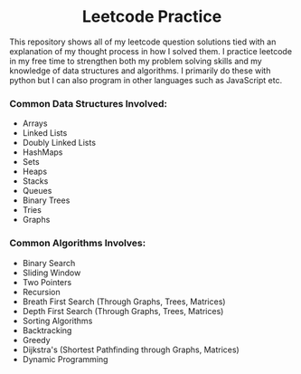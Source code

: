 <h1 align="center">Leetcode Practice</h1>

<p>This repository shows all of my leetcode question solutions tied with an explanation of my thought process in how I solved them. I practice leetcode in my free time to strengthen both my problem solving skills and my knowledge of data structures and algorithms. I primarily do these with python but I can also program in other languages such as JavaScript etc.</p>
<h3>Common Data Structures Involved:</h3>
<ul>
  <li>Arrays</li>
  <li>Linked Lists</li>
  <li>Doubly Linked Lists</li>
  <li>HashMaps</li>
  <li>Sets</li>
  <li>Heaps</li>
  <li>Stacks</li>
  <li>Queues</li>
  <li>Binary Trees</li>
  <li>Tries</li>
  <li>Graphs</li>
</ul>

<h3>Common Algorithms Involves:</h3>
<ul>
  <li>Binary Search</li>
  <li>Sliding Window</li>
  <li>Two Pointers</li>
  <li>Recursion</li>
  <li>Breath First Search (Through Graphs, Trees, Matrices)</li>
  <li>Depth First Search (Through Graphs, Trees, Matrices)</li>
  <li>Sorting Algorithms</li>
  <li>Backtracking</li>
  <li>Greedy</li>
  <li>Dijkstra's (Shortest Pathfinding through Graphs, Matrices)</li>
  <li>Dynamic Programming</li>
</ul>
